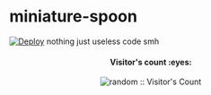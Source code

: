 # miniature-spoon
[![Deploy](https://www.herokucdn.com/deploy/button.svg)](https://heroku.com/deploy?template=https://github.com/volas171/miniature-spoon)
nothing just useless code
smh

<h4 align="center">Visitor's count :eyes:</h4>
<p align="center"><img src="https://profile-counter.glitch.me/%7Bnoy%7D/count.svg" alt="random :: Visitor's Count" /></p>

</div>

